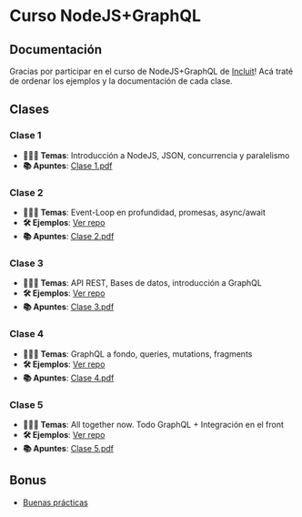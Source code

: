 # Curso NodeJS+GraphQL
## Documentación
Gracias por participar en el curso de NodeJS+GraphQL de [Incluit](https://incluit.com)!
Acá traté de ordenar los ejemplos y la documentación de cada clase.

## Clases
### Clase 1
- **👨🏼‍🏫 Temas**: Introducción a NodeJS, JSON, concurrencia y paralelismo
- **📚 Apuntes**: [Clase 1.pdf](https://github.com/aeberdinelli/incluit-nodejs-graphql/raw/master/clase-1/Clase%201%20-%20NodeJS%20and%20GraphQL%20-%20IncluIT.pdf)

### Clase 2
- **👨🏼‍🏫 Temas**: Event-Loop en profundidad, promesas, async/await
- **🛠 Ejemplos**: [Ver repo](https://github.com/aeberdinelli/incluit-nodejs-graphql/tree/master/clase-2)
- **📚 Apuntes**: [Clase 2.pdf](https://github.com/aeberdinelli/incluit-nodejs-graphql/raw/master/clase-1/Clase%202%20-%20NodeJS%20and%20GraphQL%20-%20IncluIT.pdf)

### Clase 3
- **👨🏼‍🏫 Temas**: API REST, Bases de datos, introducción a GraphQL
- **🛠 Ejemplos**: [Ver repo](https://github.com/aeberdinelli/incluit-nodejs-graphql/tree/master/clase-3)
- **📚 Apuntes**: [Clase 3.pdf](https://github.com/aeberdinelli/incluit-nodejs-graphql/raw/master/clase-1/Clase%203%20-%20NodeJS%20and%20GraphQL%20-%20IncluIT.pdf)

### Clase 4
- **👨🏼‍🏫 Temas**: GraphQL a fondo, queries, mutations, fragments
- **🛠 Ejemplos**: [Ver repo](https://github.com/aeberdinelli/incluit-nodejs-graphql/tree/master/clase-4)
- **📚 Apuntes**: [Clase 4.pdf](https://github.com/aeberdinelli/incluit-nodejs-graphql/raw/master/clase-4/Clase%204%20-%20NodeJS%20and%20GraphQL%20-%20IncluIT.pdf)

### Clase 5
- **👨🏼‍🏫 Temas**: All together now. Todo GraphQL + Integración en el front
- **🛠 Ejemplos**: [Ver repo](https://github.com/aeberdinelli/incluit-nodejs-graphql/tree/master/clase-5)
- **📚 Apuntes**: [Clase 5.pdf](https://github.com/aeberdinelli/incluit-nodejs-graphql/raw/master/clase-1/Clase%205%20-%20NodeJS%20and%20GraphQL%20-%20IncluIT.pdf)

## Bonus
- [Buenas prácticas](https://github.com/aeberdinelli/js-guidelines)
